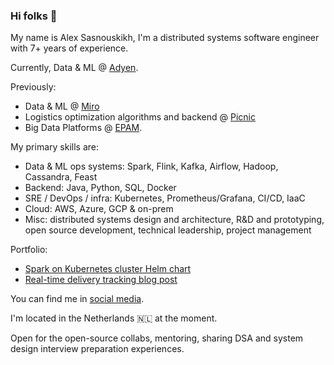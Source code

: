 ### Hi folks 👋

My name is Alex Sasnouskikh, I'm a distributed systems software engineer with 7+ years of experience.

Currently, Data & ML @ [Adyen](https://www.adyen.com/).

Previously:
- Data & ML @ [Miro](https://miro.com/)
- Logistics optimization algorithms and backend @ [Picnic](https://picnic.app/)
- Big Data Platforms @ [EPAM](https://www.epam.com/).

My primary skills are:
- Data & ML ops systems: Spark, Flink, Kafka, Airflow, Hadoop, Cassandra, Feast
- Backend: Java, Python, SQL, Docker
- SRE / DevOps / infra: Kubernetes, Prometheus/Grafana, CI/CD, IaaC
- Cloud: AWS, Azure, GCP & on-prem
- Misc: distributed systems design and architecture, R&D and prototyping, open source development, technical leadership, project management

Portfolio:
- [Spark on Kubernetes cluster Helm chart](https://github.com/JahstreetOrg/spark-on-kubernetes-helm)
- [Real-time delivery tracking blog post](https://medium.com/picnic-engineering/real-time-delivery-tracking-with-the-picnic-delivery-radar-292555df2179)

You can find me in [social media](https://linktr.ee/jahstreetlove).

I'm located in the Netherlands :netherlands: at the moment.

Open for the open-source collabs, mentoring, sharing DSA and system design interview preparation experiences.
